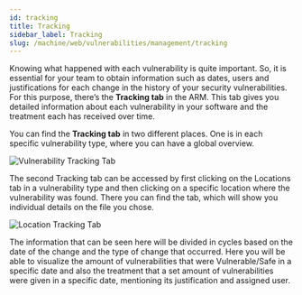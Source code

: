 ```yaml
---
id: tracking
title: Tracking
sidebar_label: Tracking
slug: /machine/web/vulnerabilities/management/tracking
---
```


Knowing what happened with each
vulnerability is quite important.
So,
it is essential for your team to
obtain information such as dates,
users and justifications for each
change in the history of your
security vulnerabilities.
For this purpose,
there’s the **Tracking tab** in the ARM.
This tab gives you detailed information
about each vulnerability in your
software and the treatment each has
received over time.

You can find the **Tracking tab** in
two different places.
One is in each specific vulnerability type,
where you can have a global overview.

![Vulnerability Tracking Tab](https://res.cloudinary.com/fluid-attacks/image/upload/v1674062087/docs/web/vulnerabilities/management/tracking_view.png)

The second Tracking tab can be accessed
by first clicking on the Locations tab
in a vulnerability type and then clicking
on a specific location where the
vulnerability was found.
There you can find the tab,
which will show you individual details
on the file you chose.

![Location Tracking Tab](https://res.cloudinary.com/fluid-attacks/image/upload/v1669115091/docs/web/vulnerabilities/management/tracking_locat.png)

The information
that can be seen here
will be divided in cycles
based on the date of the change
and the type of change that occurred.
Here you will be able
to visualize the amount of vulnerabilities
that were Vulnerable/Safe in a specific date
and also the treatment
that a set amount of vulnerabilities
were given in a specific date,
mentioning its justification
and assigned user.
